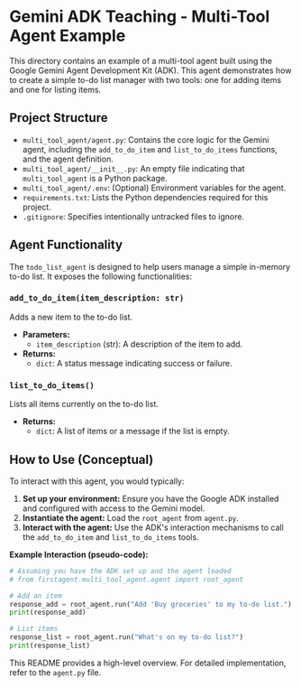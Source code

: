 # Gemini ADK Teaching - Multi-Tool Agent Example

This directory contains an example of a multi-tool agent built using the Google Gemini Agent Development Kit (ADK). This agent demonstrates how to create a simple to-do list manager with two tools: one for adding items and one for listing items.

## Project Structure

- `multi_tool_agent/agent.py`: Contains the core logic for the Gemini agent, including the `add_to_do_item` and `list_to_do_items` functions, and the agent definition.
- `multi_tool_agent/__init__.py`: An empty file indicating that `multi_tool_agent` is a Python package.
- `multi_tool_agent/.env`: (Optional) Environment variables for the agent.
- `requirements.txt`: Lists the Python dependencies required for this project.
- `.gitignore`: Specifies intentionally untracked files to ignore.

## Agent Functionality

The `todo_list_agent` is designed to help users manage a simple in-memory to-do list. It exposes the following functionalities:

### `add_to_do_item(item_description: str)`
Adds a new item to the to-do list.
- **Parameters:**
    - `item_description` (str): A description of the item to add.
- **Returns:**
    - `dict`: A status message indicating success or failure.

### `list_to_do_items()`
Lists all items currently on the to-do list.
- **Returns:**
    - `dict`: A list of items or a message if the list is empty.

## How to Use (Conceptual)

To interact with this agent, you would typically:

1.  **Set up your environment:** Ensure you have the Google ADK installed and configured with access to the Gemini model.
2.  **Instantiate the agent:** Load the `root_agent` from `agent.py`.
3.  **Interact with the agent:** Use the ADK's interaction mechanisms to call the `add_to_do_item` and `list_to_do_items` tools.

**Example Interaction (pseudo-code):**

```python
# Assuming you have the ADK set up and the agent loaded
# from firstagent.multi_tool_agent.agent import root_agent

# Add an item
response_add = root_agent.run("Add 'Buy groceries' to my to-do list.")
print(response_add)

# List items
response_list = root_agent.run("What's on my to-do list?")
print(response_list)
```

This README provides a high-level overview. For detailed implementation, refer to the `agent.py` file.
